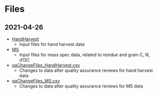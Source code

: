 # Files

## 2021-04-26

* [HandHarvest](HandHarvest)
  * Input files for hand harvest data
* [MS](MS)
  * Input files for mass spec data, related to residue and grain C, N, d13C
* [qaChangeFiles_HandHarvest.csv](qaChangeFile_HandHarvest.csv)
  * Changes to data after quality assurance reviews for hand harvest data
* [qaChangeFiles_MS.csv](qaChangeFile_MS.csv)
  * Changes to data after quality assurance reviews for MS data
